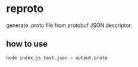 # reproto

generate .proto file from protobuf JSON descriptor.

## how to use

```sh
node index.js test.json > output.proto
```
